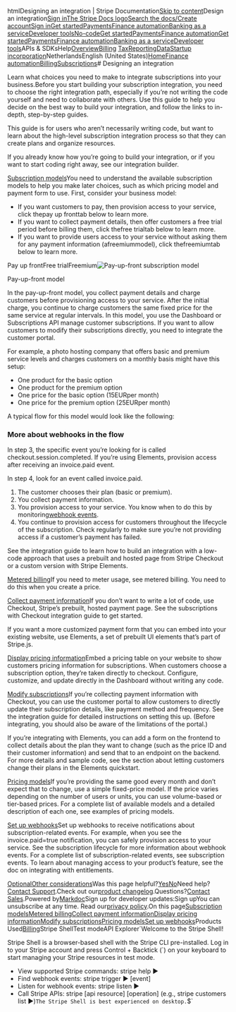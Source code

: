 htmlDesigning an integration | Stripe Documentation[Skip to content](#main-content)Design an integration[Sign in](https://dashboard.stripe.com/login?redirect=https%3A%2F%2Fdocs.stripe.com%2Fbilling%2Fsubscriptions%2Fdesigning-integration)[The Stripe Docs logo](/)[Search the docs/](#)[Create account](https://dashboard.stripe.com/register/billing)[Sign in](https://dashboard.stripe.com/login?redirect=https%3A%2F%2Fdocs.stripe.com%2Fbilling%2Fsubscriptions%2Fdesigning-integration)[Get started](/get-started)[Payments](/payments)[Finance automation](/finance-automation)[Banking as a service](/financial-services)[Developer tools](/development)[No-code](/no-code)[Get started](/get-started)[Payments](/payments)[Finance automation](/finance-automation)[](#)[Get started](/get-started)[Payments](/payments)[Finance automation](/finance-automation)[Banking as a service](/financial-services)[Developer tools](/development)[](#)APIs & SDKsHelp[Overview](/docs/finance-automation)[Billing](#)
[Tax](#)[Reporting](#)[Data](#)[Startup incorporation](#)NetherlandsEnglish (United States)[](#)[](#)[Home](/docs)[Finance automation](/docs/finance-automation)[Billing](/docs/billing)[Subscriptions](/docs/subscriptions)# Designing an integration

Learn what choices you need to make to integrate subscriptions into your business.Before you start building your subscription integration, you need to choose the right integration path, especially if you’re not writing the code yourself and need to collaborate with others. Use this guide to help you decide on the best way to build your integration, and follow the links to in-depth, step-by-step guides.

This guide is for users who aren’t necessarily writing code, but want to learn about the high-level subscription integration process so that they can create plans and organize resources.

If you already know how you’re going to build your integration, or if you want to start coding right away, see our integration builder.

[Subscription models](#subscription-models)You need to understand the available subscription models to help you make later choices, such as which pricing model and payment form to use. First, consider your business model:

- If you want customers to pay, then provision access to your service, click thepay up fronttab below to learn more.
- If you want to collect payment details, then offer customers a free trial period before billing them, click thefree trialtab below to learn more.
- If you want to provide users access to your service without asking them for any payment information (afreemiummodel), click thefreemiumtab below to learn more.

Pay up frontFree trialFreemium![Pay-up-front subscription model](https://b.stripecdn.com/docs-statics-srv/assets/sub_model_pay_up_front.6b48054ef005d5ea359d56a3a07b6085.svg)

Pay-up-front model

In the pay-up-front model, you collect payment details and charge customers before provisioning access to your service. After the initial charge, you continue to charge customers the same fixed price for the same service at regular intervals. In this model, you use the Dashboard or Subscriptions API manage customer subscriptions. If you want to allow customers to modify their subscriptions directly, you need to integrate the customer portal.

For example, a photo hosting company that offers basic and premium service levels and charges customers on a monthly basis might have this setup:

- One product for the basic option
- One product for the premium option
- One price for the basic option (15EURper month)
- One price for the premium option (25EURper month)

A typical flow for this model would look like the following:

### More about webhooks in the flow

In step 3, the specific event you’re looking for is called checkout.session.completed. If you’re using Elements, provision access after receiving an invoice.paid event.

In step 4, look for an event called invoice.paid.

1. The customer chooses their plan (basic or premium).
2. You collect payment information.
3. You provision access to your service. You know when to do this by monitoring[webhook events](/webhooks).
4. You continue to provision access for customers throughout the lifecycle of the subscription. Check regularly to make sure you’re not providing access if a customer’s payment has failed.

See the integration guide to learn how to build an integration with a low-code approach that uses a prebuilt and hosted page from Stripe Checkout or a custom version with Stripe Elements.

[Metered billing](#metered-billing)If you need to meter usage, see metered billing. You need to do this when you create a price.

[Collect payment information](#collect-payment-info)If you don’t want to write a lot of code, use Checkout, Stripe’s prebuilt, hosted payment page. See the subscriptions with Checkout integration guide to get started.

If you want a more customized payment form that you can embed into your existing website, use Elements, a set of prebuilt UI elements that’s part of Stripe.js.

[Display pricing information](#pricing-table)Embed a pricing table on your website to show customers pricing information for subscriptions. When customers choose a subscription option, they’re taken directly to checkout. Configure, customize, and update directly in the Dashboard without writing any code.

[Modify subscriptions](#modify-subs)If you’re collecting payment information with Checkout, you can use the customer portal to allow customers to directly update their subscription details, like payment method and frequency. See the integration guide for detailed instructions on setting this up. (Before integrating, you should also be aware of the limitations of the portal.)

If you’re integrating with Elements, you can add a form on the frontend to collect details about the plan they want to change (such as the price ID and their customer information) and send that to an endpoint on the backend. For more details and sample code, see the section about letting customers change their plans in the Elements quickstart.

[Pricing models](#pricing-models)If you’re providing the same good every month and don’t expect that to change, use a simple fixed-price model. If the price varies depending on the number of users or units, you can use volume-based or tier-based prices. For a complete list of available models and a detailed description of each one, see examples of pricing models.

[Set up webhooks](#webhooks)Set up webhooks to receive notifications about subscription-related events. For example, when you see the invoice.paid=true notification, you can safely provision access to your service. See the subscription lifecycle for more information about webhook events. For a complete list of subscription-related events, see subscription events. To learn about managing access to your product’s feature, see the doc on integrating with entitlements.

[OptionalOther considerations](#other-considerations)Was this page helpful?[Yes](#)[No](#)Need help?[Contact Support](https://support.stripe.com/).Check out our[product changelog](https://stripe.com/blog/changelog).Questions?[Contact Sales](https://stripe.com/contact/sales).Powered by[Markdoc](https://markdoc.dev)Sign up for developer updates:Sign upYou can unsubscribe at any time. Read our[privacy policy](https://stripe.com/privacy).On this page[Subscription models](#subscription-models)[Metered billing](#metered-billing)[Collect payment information](#collect-payment-info)[Display pricing information](#pricing-table)[Modify subscriptions](#modify-subs)[Pricing models](#pricing-models)[Set up webhooks](#webhooks)Products Used[Billing](/billing)Stripe ShellTest modeAPI Explorer[](https://stripe.com/docs/stripe-cli#install)`Welcome to the Stripe Shell!

Stripe Shell is a browser-based shell with the Stripe CLI pre-installed. Log in to your
Stripe account and press Control + Backtick (`) on your keyboard to start managing your Stripe
resources in test mode.

- View supported Stripe commands: stripe help ▶️
- Find webhook events: stripe trigger ▶️ [event]
- Listen for webhook events: stripe listen ▶
- Call Stripe APIs: stripe [api resource] [operation] (e.g., stripe customers list ▶️)`The Stripe Shell is best experienced on desktop.`$`